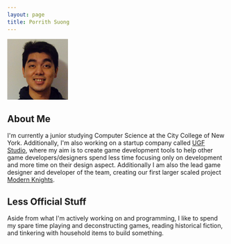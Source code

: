 ```yaml
---
layout: page
title: Porrith Suong
---
```

<img id="profile-pic" src="/images/ProfilePicture.png" alt="Profile picture of Porrith Suong.">

## About Me 

I'm currently a junior studying Computer Science at the City College of New York. Additionally, I'm also working on a startup company called [UGF Studio](http://www.ugfstudio.com), where my aim is to create game development tools to help other game developers/designers spend less time focusing only on development and more time on their design aspect. Additionally I am also the lead game designer and developer of the team, creating our first larger scaled project [Modern Knights](http://www.ugfstudio.com/#!a-knight-in-the-park-sequel/ccnk).

## Less Official Stuff 
Aside from what I'm actively working on and programming, I like to spend my spare time playing and deconstructing games, reading historical fiction, and tinkering with household items to build something.
